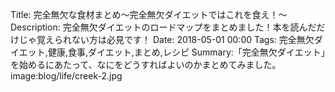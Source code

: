 Title: 完全無欠な食材まとめ〜完全無欠ダイエットではこれを食え！〜
Description: 完全無欠ダイエットのロードマップをまとめました！本を読んだだけじゃ覚えられない方は必見です！
Date: 2018-05-01 00:00
Tags: 完全無欠ダイエット,健康,食事,ダイエット,まとめ,レシピ
Summary:「完全無欠ダイエット」を始めるにあたって、なにをどうすればよいのかまとめてみました。
image:blog/life/creek-2.jpg
